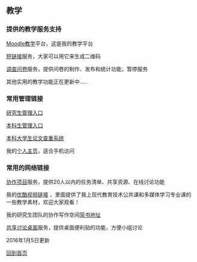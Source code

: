 ## 教学 ##

### 提供的教学服务支持 ###

[Moodle教学](http://c.4instructor.com)平台，这是我的教学平台


[短链接](http://s.4instructor.com/)服务，大家可以用它来生成二维码


[调查问卷](http://4instructor.com/limesurvey/)服务，提供问卷的制作、发布和统计功能，暂停服务 

其他实用的教学功能正在更新中.....

### 常用管理链接 ###

[研究生管理入口](http://218.199.196.248/yjs/)

[本科生管理入口](http://xssw.ccnu.edu.cn/zfca/login)

[本科大学生论文查重系统](http://ccnujwc.check.cnki.net/)

我的[个人主页](http://4instructor.com/)，适合手机访问


### 常用的网络链接 ###

[协作项目](https://tower.im/teams/92ec9a0bc59040178c5ad41fdea0e7f5/)服务，提供20人以内的任务清单、共享资源、在线讨论功能

我的[优酷视频链接](http://i.youku.com/education "youku视频") ，里面提供了我上现代教育技术公共课和多媒体学习专业课的一些教学素材，欢迎大家观看！ 

我的研究生团队的协作写作空间[简书地址](http://www.jianshu.com/users/7d0d0c1d6710/ "jianshu地址")

[共享讨论桌面](http://zh-cn.padlet.com/whenhowlee/)服务，提供桌面便利贴的功能，方便小组讨论

2016年1月5日更新

[回到首页](http://4instructor.com/#!index.md)
